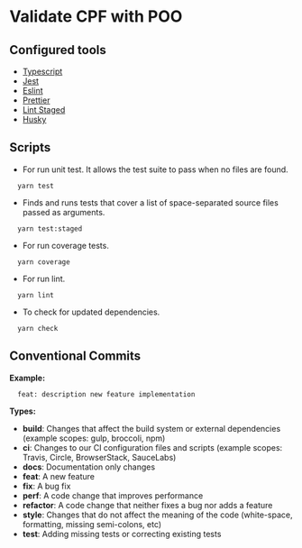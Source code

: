 
# Validate CPF with POO

## Configured tools

- [Typescript](https://www.typescriptlang.org/)
- [Jest](https://jestjs.io/pt-BR/)
- [Eslint](https://eslint.org/)
- [Prettier](https://prettier.io/)
- [Lint Staged](https://github.com/okonet/lint-staged)
- [Husky](https://typicode.github.io/husky/#/)

## Scripts

- For run unit test. It allows the test suite to pass when no files are found.

```Shell
  yarn test
```

- Finds and runs tests that cover a list of space-separated source files passed as arguments.

```Shell
  yarn test:staged
```

- For run coverage tests.

```Shell
  yarn coverage
```

- For run lint.

```Shell
  yarn lint
```

- To check for updated dependencies.

```Shell
  yarn check
```

## Conventional Commits

**Example:**

``` Shell
  feat: description new feature implementation
```

**Types:**

- **build**: Changes that affect the build system or external dependencies (example scopes: gulp, broccoli, npm) 
- **ci**: Changes to our CI configuration files and scripts (example scopes: Travis, Circle, BrowserStack, SauceLabs)
- **docs**: Documentation only changes
- **feat**: A new feature
- **fix**: A bug fix
- **perf**: A code change that improves performance
- **refactor**: A code change that neither fixes a bug nor adds a feature
- **style**: Changes that do not affect the meaning of the code (white-space, formatting, missing semi-colons, etc)
- **test**: Adding missing tests or correcting existing tests
